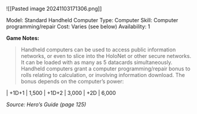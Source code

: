 ![[Pasted image 20241103171306.png]]

Model: Standard Handheld Computer
Type: Computer
Skill: Computer programming/repair
Cost: Varies (see below)
Availability: 1

**Game Notes:** 
> Handheld computers can be used to access public information networks, or even to slice into the HoloNet or other secure networks. It can be loaded with as many as 5 datacards simultaneously. Handheld computers grant a computer programming/repair bonus to rolls relating to calculation, or involving information download. The bonus depends on the computer’s power:

| +1D+1  |    1,500
| +1D+2 |    3,000
| +2D  |       6,000


*Source: Hero’s Guide (page 125)*